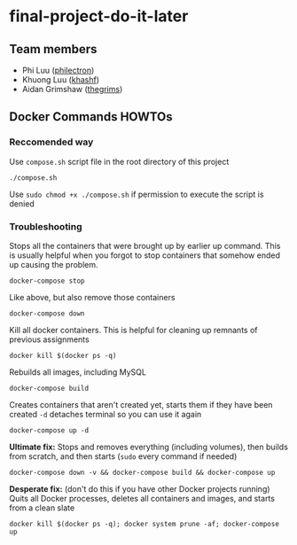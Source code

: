 # final-project-do-it-later

## Team members

- Phi Luu ([philectron](https://github.com/philectron))
- Khuong Luu ([khashf](https://github.com/khashf))
- Aidan Grimshaw ([thegrims](https://github.com/thegrims))

## Docker Commands HOWTOs

### Reccomended way

Use `compose.sh` script file in the root directory of this project

    ./compose.sh

Use `sudo chmod +x ./compose.sh` if permission to execute the script is denied

### Troubleshooting

Stops all the containers that were brought up by earlier up command. This is usually helpful when you forgot to stop containers that somehow ended up causing the problem.

    docker-compose stop

Like above, but also remove those containers

    docker-compose down

Kill all docker containers. This is helpful for cleaning up remnants of previous assignments

    docker kill $(docker ps -q)

Rebuilds all images, including MySQL

    docker-compose build

Creates containers that aren't created yet, starts them if they have been created `-d` detaches terminal so you can use it again

    docker-compose up -d

**Ultimate fix:** Stops and removes everything (including volumes), then builds from scratch, and then starts (`sudo` every command if needed)

    docker-compose down -v && docker-compose build && docker-compose up

**Desperate fix:** (don't do this if you have other Docker projects running) Quits all Docker processes, deletes all containers and images, and starts from a clean slate

    docker kill $(docker ps -q); docker system prune -af; docker-compose up
